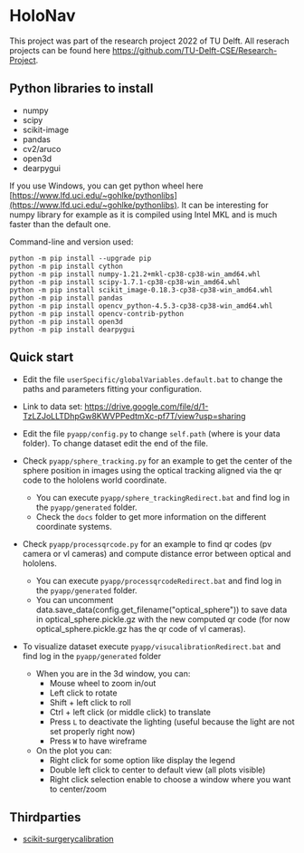 # HoloNav
This project was part of the research project 2022 of TU Delft. All reserach projects can be found here https://github.com/TU-Delft-CSE/Research-Project.

## Python libraries to install
- numpy
- scipy
- scikit-image
- pandas
- cv2/aruco
- open3d
- dearpygui

If you use Windows, you can get python wheel here [https://www.lfd.uci.edu/~gohlke/pythonlibs](https://www.lfd.uci.edu/~gohlke/pythonlibs). It can be interesting for numpy library for example as it is compiled using Intel MKL and is much faster than the default one.

Command-line and version used:
```
python -m pip install --upgrade pip
python -m pip install cython
python -m pip install numpy-1.21.2+mkl-cp38-cp38-win_amd64.whl
python -m pip install scipy-1.7.1-cp38-cp38-win_amd64.whl
python -m pip install scikit_image-0.18.3-cp38-cp38-win_amd64.whl
python -m pip install pandas
python -m pip install opencv_python-4.5.3-cp38-cp38-win_amd64.whl
python -m pip install opencv-contrib-python
python -m pip install open3d
python -m pip install dearpygui
```

## Quick start
- Edit the file `userSpecific/globalVariables.default.bat` to change the paths and parameters fitting your configuration.
- Link to data set: https://drive.google.com/file/d/1-TzLZJoLLTDhpGw8KWVPPedtmXc-pf7T/view?usp=sharing
- Edit the file `pyapp/config.py` to change `self.path` (where is your data folder). To change dataset edit the end of the file. 

- Check `pyapp/sphere_tracking.py` for an example to get the center of the sphere position in images using the optical tracking aligned via the qr code to the hololens world coordinate.
	- You can execute `pyapp/sphere_trackingRedirect.bat` and find log in the `pyapp/generated` folder.
	- Check the `docs` folder to get more information on the different coordinate systems.

- Check `pyapp/processqrcode.py` for an example to find qr codes (pv camera or vl cameras) and compute distance error between optical and hololens.
	- You can execute `pyapp/processqrcodeRedirect.bat` and find log in the `pyapp/generated` folder.
	- You can uncomment data.save_data(config.get_filename("optical_sphere")) to save data in optical_sphere.pickle.gz with the new computed qr code (for now optical_sphere.pickle.gz has the qr code of vl cameras).

- To visualize dataset execute `pyapp/visucalibrationRedirect.bat` and find log in the `pyapp/generated` folder
	- When you are in the 3d window, you can:
		- Mouse wheel to zoom in/out
		- Left click to rotate
		- Shift + left click to roll
		- Ctrl + left click (or middle click) to translate
		- Press `L` to deactivate the lighting (useful because the light are not set properly right now)
		- Press `W` to have wireframe
	- On the plot you can:
		- Right click for some option like display the legend
		- Double left click to center to default view (all plots visible)
		- Right click selection enable to choose a window where you want to center/zoom

## Thirdparties
- [scikit-surgerycalibration](https://github.com/SciKit-Surgery/scikit-surgerycalibration)